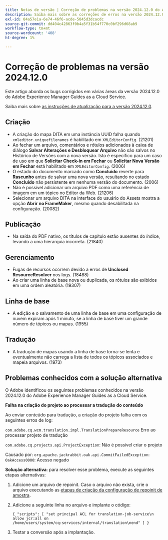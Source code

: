 ```yaml
---
title: Notas de versão | Correção de problemas na versão 2024.12.0 do Adobe Experience Manager Guides
description: Saiba mais sobre as correções de erros na versão 2024.12.0 do Adobe Experience Manager Guides as a Cloud Service.
exl-id: 04a57e1a-6e74-46f6-acde-5045d3dcacdc
source-git-commit: dd404c42863f0b4a5f31b54f770c0bf296d68ab9
workflow-type: tm+mt
source-wordcount: '408'
ht-degree: 1%

---
```


# Correção de problemas na versão 2024.12.0

Este artigo aborda os bugs corrigidos em várias áreas da versão 2024.12.0 do Adobe Experience Manager Guides as a Cloud Service.

Saiba mais sobre [as instruções de atualização para a versão 2024.12.0](./upgrade-instructions-2024-12-0.md).

## Criação  

- A criação do mapa DITA em uma instância UUID falha quando `xmleditor.uniquefilenames` é habilitado em `XMLEditorConfig`. (21201)
- Ao fechar um arquivo, comentários e rótulos adicionados à caixa de diálogo **Salvar Alterações e Desbloquear Arquivo** não são salvos no Histórico de Versões com a nova versão. Isto é específico para um caso de uso em que **Solicitar Check-in em Fechar** ou **Solicitar Nova Versão em Fechar** está habilitado em `XMLEditorConfig`. (2006)
- O estado do documento marcado como **Concluído** reverte para **Rascunho** antes de salvar uma nova versão, resultando no estado **Concluído** não persistente em nenhuma versão do documento. (2006)
- Não é possível adicionar um arquivo PDF como uma referência de imagem em um tópico no Editor da Web. (21206)
- Selecionar um arquivo DITA na interface do usuário do Assets mostra a opção **Abrir no FrameMaker**, mesmo quando desabilitada na configuração. (20082)

## Publicação

- Na saída do PDF nativo, os títulos de capítulo estão ausentes do índice, levando a uma hierarquia incorreta. (21840)


## Gerenciamento

- Fugas de recursos ocorrem devido a erros de **Unclosed ResourceResolver** nos logs. (18488)
- Ao criar uma linha de base nova ou duplicada, os rótulos são exibidos em uma ordem aleatória. (19307)


## Linha de base

- A edição e o salvamento de uma linha de base em uma configuração de nuvem expiram após 1 minuto, se a linha de base tiver um grande número de tópicos ou mapas. (1955)

## Tradução

- A tradução de mapas usando a linha de base torna-se lenta e eventualmente não carrega a lista de todos os tópicos associados e mapeia arquivos. (1973)

## Problemas conhecidos com a solução alternativa

O Adobe identificou os seguintes problemas conhecidos na versão 2024.12.0 do Adobe Experience Manager Guides as a Cloud Service.

**Falha na criação do projeto ao processar a tradução do conteúdo**

Ao enviar conteúdo para tradução, a criação do projeto falha com os seguintes erros de log:

`com.adobe.cq.wcm.translation.impl.TranslationPrepareResource` Erro ao processar projeto de tradução

`com.adobe.cq.projects.api.ProjectException`: Não é possível criar o projeto

Causado por: `org.apache.jackrabbit.oak.api.CommitFailedException`: `OakAccess0000`: Acesso negado


**Solução alternativa**: para resolver esse problema, execute as seguintes etapas alternativas:

1. Adicione um arquivo de repoinit. Caso o arquivo não exista, crie o arquivo executando as [etapas de criação da configuração de repoinit de amostra](https://experienceleaguecommunities.adobe.com/t5/adobe-experience-cloud-questions/repoinit-configuration-for-property-set-on-aem-as-cloud-service/m-p/438854?profile.language=pt).
2. Adicione a seguinte linha no arquivo e implante o código:

   ```
   { "scripts": [ "set principal ACL for translation-job-service\n allow jcr:all on /home/users/system/cq:services/internal/translation\nend" ] }
   ```

3. Testar a conversão após a implantação.

